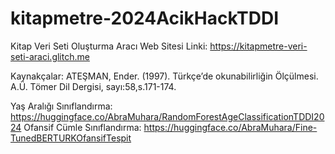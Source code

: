 # kitapmetre-2024AcikHackTDDI

Kitap Veri Seti Oluşturma Aracı Web Sitesi Linki:
https://kitapmetre-veri-seti-araci.glitch.me

Kaynakçalar:
ATEŞMAN, Ender. (1997). Türkçe’de okunabilirliğin Ölçülmesi. A.Ü. Tömer Dil Dergisi, sayı:58,s.171-174.

Yaş Aralığı Sınıflandırma: https://huggingface.co/AbraMuhara/RandomForestAgeClassificationTDDI2024
Ofansif Cümle Sınıflandırma: https://huggingface.co/AbraMuhara/Fine-TunedBERTURKOfansifTespit
